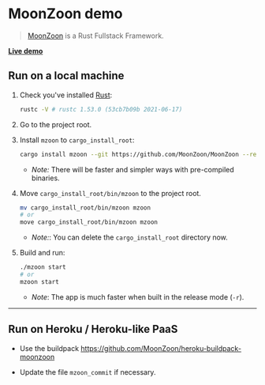 # MoonZoon demo

> [MoonZoon](http://moonzoon.rs/) is a Rust Fullstack Framework.

**[Live demo](https://moonzoon-demo.herokuapp.com/)**

## Run on a local machine

1. Check you've installed [Rust](https://www.rust-lang.org/):
    ```bash
    rustc -V # rustc 1.53.0 (53cb7b09b 2021-06-17)
    ```

1. Go to the project root.

1. Install `mzoon` to `cargo_install_root`:
    ```bash
    cargo install mzoon --git https://github.com/MoonZoon/MoonZoon --rev fa874b7 --root cargo_install_root --locked
    ```
    - _Note:_ There will be faster and simpler ways with pre-compiled binaries.

1. Move `cargo_install_root/bin/mzoon` to the project root.
    ```bash
    mv cargo_install_root/bin/mzoon mzoon
    # or
    move cargo_install_root/bin/mzoon mzoon
    ```
    - _Note:_: You can delete the `cargo_install_root` directory now.

1. Build and run:
    ```bash
    ./mzoon start
    # or
    mzoon start
    ```
    - _Note_: The app is much faster when built in the release mode (`-r`).

---

## Run on Heroku / Heroku-like PaaS

- Use the buildpack https://github.com/MoonZoon/heroku-buildpack-moonzoon

- Update the file `mzoon_commit` if necessary.

